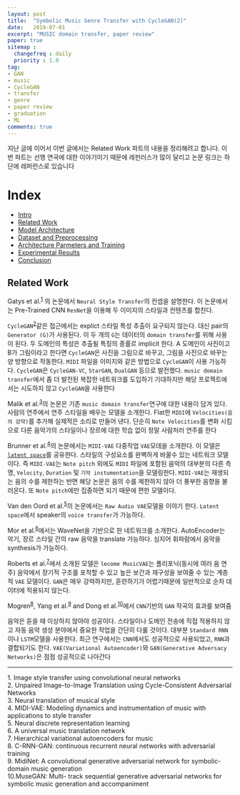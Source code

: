 ```yaml
---
layout: post
title:  "Symbolic Music Genre Transfer with CycleGAN(2)"
date:   2019-07-01
excerpt: "MUSIC domain transfer, paper review"
paper: true
sitemap :
  changefreq : daily
  priority : 1.0
tag:
- GAN
- music
- CycleGAN
- transfer
- genre
- paper review
- graduation
- ML
comments: true
---
```


지난 글에 이어서 이번 글에서는 Related Work 파트의 내용을 정리해려고 합니다. 이번 파트는 선행 연국에 대한 이야기이기 때문에 레펀러스가 많이 달리고 논문 링크는 하단에 레퍼런스로 있습니다


# Index
- <a href='https://sihan-son.github.io/CycleGAN-music-intro'>Intro</a>
- <a href='https://sihan-son.github.io/CycleGAN-music-related'>Related Work</a>
- <a href='https://sihan-son.github.io/CycleGAN-music-model'>Model Architecture</a>
- <a href='https://sihan-son.github.io/CycleGAN-music-pre'>Dataset and Preprocessing</a>
- <a href=''>Architecture Parmeters and Training</a>
- <a href=''>Experimental Results</a>
- <a href=''>Conclusion</a>

## Related Work

Gatys et al.<sup><a href="#paper01">1</a></sup>
의 논문에서 `Neural Style Transfer`의 컨셉을 설명한다. 이 논문에서는 Pre-Trained CNN `ResNet`을 이용해 두 이미지의 스타일과 컨텐츠를 합친다.  

 `CycleGAN`<sup><a href="#paper02">2</a></sup>같은 접근에서는 explict 스타일 특성 추출이 요구되지 않는다. 대신 pair의 `Generator (G)`가 사용된다. 이 두 개의 `G`는 데이터의 `domain transfer`를 위해 사용이 된다. 두 도메인의 특성은 추출될 특징의 종률르 implicit 한다. A 도메인이 사진이고 B가 그림이라고 한다면 `CycleGAN`은 사진을 그림으로 바꾸고, 그림을 사진으로 바꾸는 양 방향으로 작동한다. `MIDI` 파일을 이미지와 같은 방법으로 `CycleGAN`이 사용 가능하다. `CycleGAN`은 `CycleGAN-VC`, `StarGAN`, `DualGAN` 등으로 발전했다. `music domain transfer`에서 좀 더 발전된 복잡한 네트워크를 도입하기 기대하지만 해당 프로젝트에서는 시도하지 않고 `CycleGAN`을 사용한다

 Malik et al.<sup><a href='#paper03'>3</a></sup>의 논문은 기존 `music domain transfer`연구에 대한 내용이 담겨 있다. 사람의 연주에서 연주 스타일을 배우는 모델을 소개한다. Flat한 `MIDI`에 `Velocities(음의 강약)`를 추가해 실제적은 소리로 만들어 낸다. 단순히 `Note Velocities`를 변화 시킴으로 다른 음악가의 스타일이나 장르에 대한 학습 없이 정말 사람처러 연주를 한다

 Brunner et al.<sup><a href='#paper04'>4</a></sup>의 논문에서는 `MIDI-VAE` 다중작업 `VAE`모데을 소개한다. 이 모델은 <a href="https://sihan-son.github.io/CycleGAN-music-intro/latent-space">`latent space`</a>를 공유한다. 스타일의 구성요소를 완벽하게 바꿀수 있는 네트워크 모델이다. 즉 `MIDI-VAE`는 `Note pitch` 외에도 `MIDI` 파일에 포함된 음악의 대부분의 다른 측명, `Velocity`, `Duration` 및 `기악 instumentation`을 모델링한다.  `MIDI-VAE`는 재생되는 음의 수를 제한하는 반면 해당 논문은 음의 수를 제한하지 않아 더 풍부한 음향을 불러온다. 또 `Note pitch`에만 집중하면 되기 때문에 편한 모델이다.  

Van den Oord et al.<sup><a href='#paper05'>5</a></sup>의 논문에서는 `Raw Audio VAE`모델을 이야기 한다. `Latent space`에서 speaker의 `voice transfer`가 가능하다.

Mor et al.<sup><a href='#paper06'>6</a></sup>에서는 WaveNet을 기반으로 한 네트워크를 소개한다. AutoEncoder는 악기, 장르 스타일 간의 raw 음악을 translate 가능하다. 심지어 휘파람에서 음악을 synthesis가 가능하다.  

Roberts et al.<sup><a href='#paper07'>7</a></sup>에서 소개된 모델은 `lecome MusicVAE`는 폴리포닉(동시에 여러 음 연주) 음악에서 장기적 구조를 포착할 수 있고 높은 보간과 재구성을 보여줄 수 있는 계층적 `VAE` 모델이다. `GAN`은 매우 강력하지만, 훈련하기가 어렵기때문에 일반적으로 순차 데이터에 적용되지 않는다.

Mogren<sup><a href='#paper08'>8</a></sup>, Yang et al.<sup><a href='#paper09'>9</a></sup> and Dong et al.<sup><a href='#paper10'>10</a></sup>에서 `CNN`기반의 `GAN` 작곡의 효과를 보여줌

음악은 듣을 때 이상하지 않아야 성공이다. 스타일이나 도메인 전송에 직접 적용하지 않고 자동 음악 생성  분야에서 중요한 작업을 간단히 다룰 것이다. 대부분 `Standard RNN` 이나 `LSTM`모델을 사용한다. 최근 연구에서는 `CNN`에서도 성공적으로 사용되었고, `RNN`과 결합되기도 한다. `VAE(Variational Autoencoder)`와 `GAN(Generative Adversacy Networks)`은 점점 성공적으로 나아간다



---
<a id="paper01">1.</a> Image style transfer using convolutional neural networks  
<a id="paper02">2.</a> Unpaired Image-to-Image Translation using Cycle-Consistent Adversarial Networks  
<a id="paper03">3.</a> Neural translation of musical style  
<a id="paper04">4.</a> MIDI-VAE: Modeling dynamics and instrumentation of music with applications to style transfer  
<a id="paper05">5.</a> Neural discrete representation learning  
<a id="paper06">6.</a> A universal music translation network  
<a id="paper07">7.</a> Hierarchical variational autoencoders for music  
<a id="paper08">8.</a> C-RNN-GAN: continuous recurrent neural networks with adversarial training  
<a id="paper09">9.</a> MidiNet: A convolutional generative adversarial network for symbolic-domain music generation  
<a id="paper10">10.</a>MuseGAN: Multi- track sequential generative adversarial networks for symbolic music generation and accompaniment  